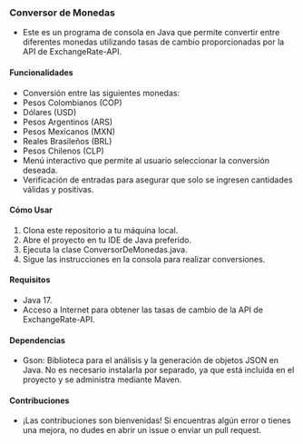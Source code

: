 ### **Conversor de Monedas**
- Este es un programa de consola en Java que permite convertir entre diferentes monedas utilizando tasas de cambio proporcionadas por la API de ExchangeRate-API.

#### **Funcionalidades**
- Conversión entre las siguientes monedas:
- Pesos Colombianos (COP)
- Dólares (USD)
- Pesos Argentinos (ARS)
- Pesos Mexicanos (MXN)
- Reales Brasileños (BRL)
- Pesos Chilenos (CLP)
- Menú interactivo que permite al usuario seleccionar la conversión deseada.
- Verificación de entradas para asegurar que solo se ingresen cantidades válidas y positivas.

#### **Cómo Usar**
1. Clona este repositorio a tu máquina local.
2. Abre el proyecto en tu IDE de Java preferido.
3. Ejecuta la clase ConversorDeMonedas.java.
4. Sigue las instrucciones en la consola para realizar conversiones.

#### **Requisitos**
- Java 17.
- Acceso a Internet para obtener las tasas de cambio de la API de ExchangeRate-API.

#### **Dependencias**
- Gson: Biblioteca para el análisis y la generación de objetos JSON en Java. No es necesario instalarla por separado, ya que está incluida en el proyecto y se administra mediante Maven.

#### **Contribuciones**
- ¡Las contribuciones son bienvenidas! Si encuentras algún error o tienes una mejora, no dudes en abrir un issue o enviar un pull request.

